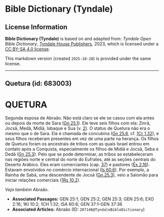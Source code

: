 # Bible Dictionary (Tyndale)

## License Information

**Bible Dictionary (Tyndale)** is based on and adapted from: _Tyndale Open Bible Dictionary_, [Tyndale House Publishers](https://tyndaleopenresources.com/), 2023, which is licensed under a [CC BY-SA 4.0 license](https://creativecommons.org/licenses/by-sa/4.0/legalcode.en).

This markdown version (created `2025-10-20`) is provided under the same license.



--------------------------------

## Quetura (id: 683003)

QUETURA
=======

Segunda esposa de Abraão. Não está claro se ele se casou com ela antes ou depois da morte de Sara ([Gn 25\.1](https://ref.ly/Gen25:1)). Ele teve seis filhos com ela: Zinrã, Jocsã, Medã, Midiã, Isbaque e Sua (v. [2](https://ref.ly/Gen25:2)). O status de Quetura não era o mesmo que o de Sara. Ela é chamada de concubina ([Gn 25\.6](https://ref.ly/Gen25:6), cf. [1Cr 1\.32](https://ref.ly/1Chr1:32)), e seus filhos receberam presentes em vez de uma parte na herança. Os filhos de Quetura foram os ancestrais de tribos com as quais Israel entrou em contato após a Conquista, especialmente os filhos de Midiã e Jocsã, Seba e Dedã ([Gn 25\.3](https://ref.ly/Gen25:3)). Pelo que se pode determinar, as tribos se estabeleceram nas regiões norte e central do norte do Eufrates, até as seções centrais do Deserto Arábico. Eles eram comerciantes (cap. [37](https://ref.ly/Gen37:1-Gen37:36)) e pastores ([Êx 2\.16](https://ref.ly/Exod2:16)). Estavam envolvidos no comércio internacional ([Is 60\.6](https://ref.ly/Isa60:6)). Por exemplo, a Rainha de Sabá, uma descendente de Jocsã ([Gn 25\.3](https://ref.ly/Gen25:3)), veio a Salomão para iniciar relações comerciais ([1Rs 10\.2](https://ref.ly/1Kgs10:2)).

*Veja também* Abraão.

* **Associated Passages:** GEN 25:1; GEN 25:2; GEN 25:3; GEN 25:6; EXO 2:16; 1KI 10:2; 1CH 1:32; ISA 60:6; GEN 37:1–GEN 37:36
* **Associated Articles:** Abraão (ID: `207146@TyndaleBibleDictionary`)

